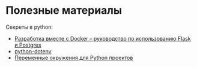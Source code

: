 # Полезные материалы
Секреты в python:
- [Разработка вместе с Docker – руководство по использованию Flask и Postgres](https://falbar.ru/article/razrabotka-vmeste-s-docker-rukovodstvo-po-ispolzovaniyu-flask-i-postgres?)
- [python-dotenv](https://pypi.org/project/python-dotenv/)
- [Переменные окружения для Python проектов](https://habr.com/ru/post/472674/)
